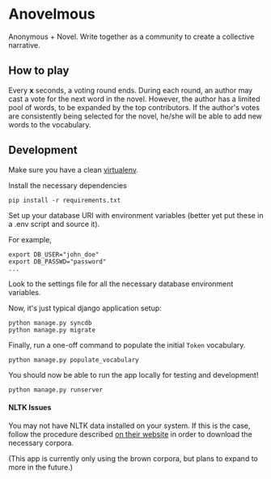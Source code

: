 # Anovelmous

Anonymous + Novel. Write together as a community to create a collective narrative.

## How to play

Every **x** seconds, a voting round ends. During each round, an author may cast a vote for the next word in the novel.
However, the author has a limited pool of words, to be expanded by the top contributors.
If the author's votes are consistently being selected for the novel, he/she will be able to add new words to the vocabulary.


## Development

Make sure you have a clean [virtualenv](http://docs.python-guide.org/en/latest/dev/virtualenvs/).

Install the necessary dependencies
    
    pip install -r requirements.txt
    

Set up your database URI with environment variables (better yet put these in a .env script and source it).

For example,
    
    export DB_USER="john_doe"
    export DB_PASSWD="password"
    ...
    
Look to the settings file for all the necessary database environment variables.

Now, it's just typical django application setup:

    python manage.py syncdb
    python manage.py migrate
    
Finally, run a one-off command to populate the initial `Token` vocabulary.

    python manage.py populate_vocabulary
    

You should now be able to run the app locally for testing and development!
    
    python manage.py runserver
    

#### NLTK Issues

You may not have NLTK data installed on your system. 
If this is the case, follow the procedure described [on their website](http://www.nltk.org/data.html) in order to
download the necessary corpora. 

(This app is currently only using the brown corpora, but plans to expand to more in the future.)
